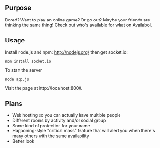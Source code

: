 Purpose
-------

Bored? Want to play an online game? Or go out? Maybe your friends are thinking the same thing! Check out who's available for what on Availabol. 

Usage
-----

Install node.js and npm: http://nodejs.org/ then get socket.io:

    npm install socket.io

To start the server

    node app.js

Visit the page at http://localhost:8000.

Plans
-----

* Web hosting so you can actually have multiple people
* Different rooms by activity and/or social group
* Some kind of protection for your name
* Happoning-style "critical mass" feature that will alert you when there's many others with the same availability
* Better look

